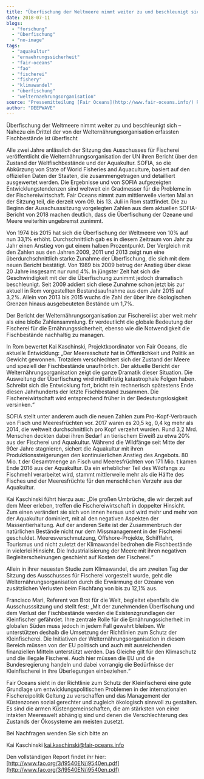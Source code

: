 ```yaml
---
title: "Überfischung der Weltmeere nimmt weiter zu und beschleunigt sich laut Welternährungsorganisation"
date: 2018-07-11
blogs: 
  - "forschung"
  - "überfischung"
  - "no-image"
tags: 
  - "aquakultur"
  - "ernaehrungssicherheit"
  - "fair-oceans"
  - "fao"
  - "fischerei"
  - "fishery"
  - "klimawandel"
  - "überfischung"
  - "welternaehrungsorganisation"
source: "Pressemitteilung [Fair Oceans](http://www.fair-oceans.info/) Rom, 11.07.2018"
author: "DEEPWAVE"
---
```


Überfischung der Weltmeere nimmt weiter zu und beschleunigt sich – Nahezu ein Drittel der von der Welternährungsorganisation erfassten Fischbestände ist überfischt

Alle zwei Jahre anlässlich der Sitzung des Ausschusses für Fischerei veröffentlicht die Welternährungsorganisation der UN ihren Bericht über den Zustand der Weltfischbestände und der Aquakultur. SOFIA, so die Abkürzung von State of World Fisheries and Aquaculture, basiert auf den offiziellen Daten der Staaten, die zusammengetragen und detailliert ausgewertet werden. Die Ergebnisse und von SOFIA aufgezeigten Entwicklungstendenzen sind weltweit ein Gradmesser für die Probleme in der Fischereiwirtschaft. Fair Oceans nimmt zum mittlerweile vierten Mal an der Sitzung teil, die derzeit vom 09. bis 13. Juli in Rom stattfindet. Die zu Beginn der Ausschusssitzung vorgelegten Zahlen aus dem aktuellen SOFIA-Bericht von 2018 machen deutlich, dass die Überfischung der Ozeane und Meere weiterhin ungebremst zunimmt.

Von 1974 bis 2015 hat sich die Überfischung der Weltmeere von 10% auf nun 33,1% erhöht. Durchschnittlich gab es in diesem Zeitraum von Jahr zu Jahr einen Anstieg von gut einem halben Prozentpunkt. Der Vergleich mit den Zahlen aus den Jahren 2009, 2011 und 2013 zeigt nun eine überdurchschnittlich starke Zunahme der Überfischung, die sich mit dem neuen Bericht bestätigt. Von 1989 bis 2009 betrug der Anstieg über diese 20 Jahre insgesamt nur rund 4%. In jüngster Zeit hat sich die Geschwindigkeit mit der die Überfischung zunimmt jedoch dramatisch beschleunigt. Seit 2009 addiert sich diese Zunahme schon jetzt bis zur aktuell in Rom vorgestellten Bestandsaufnahme aus dem Jahr 2015 auf 3,2%. Allein von 2013 bis 2015 wuchs die Zahl der über ihre ökologischen Grenzen hinaus ausgebeuteten Bestände um 1,7%.

Der Bericht der Welternährungsorganisation zur Fischerei ist aber weit mehr als eine bloße Zahlensammlung. Er verdeutlicht die globale Bedeutung der Fischerei für die Ernährungssicherheit, ebenso wie die Notwendigkeit die Fischbestände nachhaltig zu managen.

In Rom bewertet Kai Kaschinski, Projektkoordinator von Fair Oceans, die aktuelle Entwicklung: „Der Meeresschutz hat in Öffentlichkeit und Politik an Gewicht gewonnen. Trotzdem verschlechtert sich der Zustand der Meere und speziell der Fischbestände unaufhörlich. Der aktuelle Bericht der Welternährungsorganisation zeigt die ganze Dramatik dieser Situation. Die Ausweitung der Überfischung wird mittelfristig katastrophale Folgen haben. Schreibt sich die Entwicklung fort, bricht rein rechnerisch spätestens Ende diesen Jahrhunderts der letzte Fischbestand zusammen. Die Fischereiwirtschaft wird entsprechend früher in der Bedeutungslosigkeit versinken.“

SOFIA stellt unter anderem auch die neuen Zahlen zum Pro-Kopf-Verbrauch von Fisch und Meeresfrüchten vor. 2017 waren es 20,5 kg, 0,4 kg mehr als 2014, die weltweit durchschnittlich pro Kopf verzehrt wurden. Rund 3,2 Mrd. Menschen deckten dabei ihren Bedarf an tierischem Eiweiß zu etwa 20% aus der Fischerei und Aquakultur. Während die Wildfänge seit Mitte der 90er Jahre stagnieren, sichert die Aquakultur mit ihren Produktionssteigerungen den kontinuierlichen Anstieg des Angebots. 80 Mio. t der Gesamtmenge an Fisch und Meeresfrüchten von 171 Mio. t kamen Ende 2016 aus der Aquakultur. Da ein erheblicher Teil des Wildfangs zu Fischmehl verarbeitet wird, stammt mittlerweile mehr als die Hälfte des Fisches und der Meeresfrüchte für den menschlichen Verzehr aus der Aquakultur.

Kai Kaschinski führt hierzu aus: „Die großen Umbrüche, die wir derzeit auf dem Meer erleben, treffen die Fischereiwirtschaft in doppelter Hinsicht. Zum einen verändert sie sich von innen heraus und wird mehr und mehr von der Aquakultur dominiert, mit all den negativen Aspekten der Massentierhaltung. Auf der anderen Seite ist der Zusammenbruch der natürlichen Bestände nicht nur dem Missmanagement in der Fischerei geschuldet. Meeresverschmutzung, Offshore-Projekte, Schifffahrt, Tourismus und nicht zuletzt der Klimawandel bedrohen die Fischbestände in vielerlei Hinsicht. Die Industrialisierung der Meere mit ihren negativen Begleiterscheinungen geschieht auf Kosten der Fischerei.“

Allein in ihrer neuesten Studie zum Klimawandel, die am zweiten Tag der Sitzung des Ausschusses für Fischerei vorgestellt wurde, geht die Welternährungsorganisation durch die Erwärmung der Ozeane von zusätzlichen Verlusten beim Fischfang von bis zu 12,1% aus.

Francisco Mari, Referent von Brot für die Welt, begleitet ebenfalls die Ausschusssitzung und stellt fest: „Mit der zunehmenden Überfischung und dem Verlust der Fischbestände werden die Existenzgrundlagen der Kleinfischer gefährdet. Ihre zentrale Rolle für die Ernährungssicherheit im globalen Süden muss jedoch in jedem Fall gewahrt bleiben. Wir unterstützen deshalb die Umsetzung der Richtlinien zum Schutz der Kleinfischerei. Die Initiativen der Welternährungsorganisation in diesem Bereich müssen von der EU politisch und auch mit ausreichenden finanziellen Mitteln unterstützt werden. Das Gleiche gilt für den Klimaschutz und die illegale Fischerei. Auch hier müssen die EU und die Bundesregierung handeln und dabei vorrangig die Bedürfnisse der Kleinfischerei in ihre Überlegungen einbeziehen.“

Fair Oceans sieht in der Richtlinie zum Schutz der Kleinfischerei eine gute Grundlage um entwicklungspolitischen Problemen in der internationalen Fischereipolitik Geltung zu verschaffen und das Management der Küstenzonen sozial gerechter und zugleich ökologisch sinnvoll zu gestalten. Es sind die armen Küstengemeinschaften, die am stärksten von einer intakten Meereswelt abhängig sind und denen die Verschlechterung des Zustands der Ökosysteme am meisten zusetzt.

Bei Nachfragen wenden Sie sich bitte an

Kai Kaschinski kai.kaschinski@fair-oceans.info

Den vollständigen Report findet ihr hier: [http://www.fao.org/3/I9540EN/i9540en.pdf](http://www.fao.org/3/I9540EN/i9540en.pdf)
